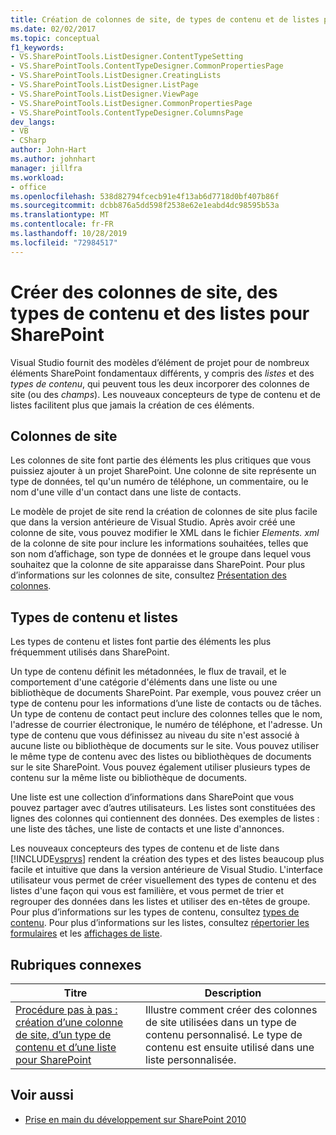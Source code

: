 ```yaml
---
title: Création de colonnes de site, de types de contenu et de listes pour SharePoint | Microsoft Docs
ms.date: 02/02/2017
ms.topic: conceptual
f1_keywords:
- VS.SharePointTools.ListDesigner.ContentTypeSetting
- VS.SharePointTools.ContentTypeDesigner.CommonPropertiesPage
- VS.SharePointTools.ListDesigner.CreatingLists
- VS.SharePointTools.ListDesigner.ListPage
- VS.SharePointTools.ListDesigner.ViewPage
- VS.SharePointTools.ListDesigner.CommonPropertiesPage
- VS.SharePointTools.ContentTypeDesigner.ColumnsPage
dev_langs:
- VB
- CSharp
author: John-Hart
ms.author: johnhart
manager: jillfra
ms.workload:
- office
ms.openlocfilehash: 538d82794fcecb91e4f13ab6d7718d0bf407b86f
ms.sourcegitcommit: dcbb876a5dd598f2538e62e1eabd4dc98595b53a
ms.translationtype: MT
ms.contentlocale: fr-FR
ms.lasthandoff: 10/28/2019
ms.locfileid: "72984517"
---
```

# <a name="create-site-columns-content-types-and-lists-for-sharepoint"></a>Créer des colonnes de site, des types de contenu et des listes pour SharePoint
  Visual Studio fournit des modèles d’élément de projet pour de nombreux éléments SharePoint fondamentaux différents, y compris des *listes* et des *types de contenu*, qui peuvent tous les deux incorporer des colonnes de site (ou des *champs*). Les nouveaux concepteurs de type de contenu et de listes facilitent plus que jamais la création de ces éléments.

## <a name="site-columns"></a>Colonnes de site
 Les colonnes de site font partie des éléments les plus critiques que vous puissiez ajouter à un projet SharePoint. Une colonne de site représente un type de données, tel qu'un numéro de téléphone, un commentaire, ou le nom d'une ville d'un contact dans une liste de contacts.

 Le modèle de projet de site rend la création de colonnes de site plus facile que dans la version antérieure de Visual Studio. Après avoir créé une colonne de site, vous pouvez modifier le XML dans le fichier *Elements. xml* de la colonne de site pour inclure les informations souhaitées, telles que son nom d’affichage, son type de données et le groupe dans lequel vous souhaitez que la colonne de site apparaisse dans SharePoint. Pour plus d’informations sur les colonnes de site, consultez [Présentation des colonnes](/previous-versions/office/developer/sharepoint-2010/ms450825(v=office.14)).

## <a name="content-types-and-lists"></a>Types de contenu et listes
 Les types de contenu et listes font partie des éléments les plus fréquemment utilisés dans SharePoint.

 Un type de contenu définit les métadonnées, le flux de travail, et le comportement d'une catégorie d'éléments dans une liste ou une bibliothèque de documents SharePoint. Par exemple, vous pouvez créer un type de contenu pour les informations d’une liste de contacts ou de tâches. Un type de contenu de contact peut inclure des colonnes telles que le nom, l'adresse de courrier électronique, le numéro de téléphone, et l'adresse. Un type de contenu que vous définissez au niveau du site n'est associé à aucune liste ou bibliothèque de documents sur le site. Vous pouvez utiliser le même type de contenu avec des listes ou bibliothèques de documents sur le site SharePoint. Vous pouvez également utiliser plusieurs types de contenu sur la même liste ou bibliothèque de documents.

 Une liste est une collection d’informations dans SharePoint que vous pouvez partager avec d’autres utilisateurs. Les listes sont constituées des lignes des colonnes qui contiennent des données. Des exemples de listes : une liste des tâches, une liste de contacts et une liste d'annonces.

 Les nouveaux concepteurs des types de contenu et de liste dans [!INCLUDE[vsprvs](../sharepoint/includes/vsprvs-md.md)] rendent la création des types et des listes beaucoup plus facile et intuitive que dans la version antérieure de Visual Studio. L'interface utilisateur vous permet de créer visuellement des types de contenu et des listes d'une façon qui vous est familière, et vous permet de trier et regrouper des données dans les listes et utiliser des en-têtes de groupe. Pour plus d’informations sur les types de contenu, consultez [types de contenu](/previous-versions/office/developer/sharepoint-2010/ms479905(v=office.14)). Pour plus d’informations sur les listes, consultez [répertorier les formulaires](/previous-versions/office/developer/sharepoint-2010/aa543232(v=office.14)) et les [affichages de liste](/previous-versions/office/developer/sharepoint-2010/ff604021(v=office.14)).

## <a name="related-topics"></a>Rubriques connexes

|Titre|Description|
|-----------|-----------------|
|[Procédure pas à pas : création d’une colonne de site, d’un type de contenu et d’une liste pour SharePoint](../sharepoint/walkthrough-create-a-site-column-content-type-and-list-for-sharepoint.md)|Illustre comment créer des colonnes de site utilisées dans un type de contenu personnalisé. Le type de contenu est ensuite utilisé dans une liste personnalisée.|

## <a name="see-also"></a>Voir aussi
- [Prise en main du développement sur SharePoint 2010](/sharepoint/dev/)
